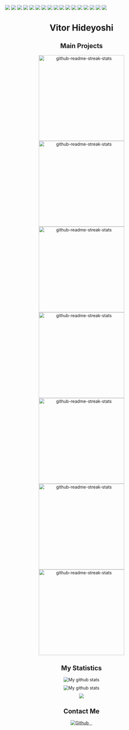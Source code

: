 <div>
    <div>
        <img src="https://img.shields.io/badge/Linux-E34F26?style=for-the-badge&logo=linux&logoColor=black" />
        <img src="https://img.shields.io/badge/Git-E34F26?style=for-the-badge&logo=git&logoColor=white" />
        <img src="	https://img.shields.io/badge/Heroku-430098?style=for-the-badge&logo=heroku&logoColor=white" />
        <img src="https://img.shields.io/badge/Python-3776AB?style=for-the-badge&logo=python&logoColor=white" />
        <img src="https://img.shields.io/badge/FastAPI-009688?style=for-the-badge&logo=FastAPI&logoColor=white">
        <img src="https://img.shields.io/badge/TypeScript-007ACC?style=for-the-badge&logo=typescript&logoColor=white" />
        <img src="https://img.shields.io/badge/JavaScript-323330?style=for-the-badge&logo=javascript&logoColor=F7DF1E" />
        <img src="https://img.shields.io/badge/Node.js-43853D?style=for-the-badge&logo=node.js&logoColor=white" />
        <img src="https://img.shields.io/badge/AngularJS-E23237?style=for-the-badge&logo=angularjs&logoColor=white">
        <img src="https://img.shields.io/badge/Angular-DD0031?style=for-the-badge&logo=angular&logoColor=white" />
        <img src="https://img.shields.io/badge/Java-ED8B00?style=for-the-badge&logo=java&logoColor=white" />
        <img src="https://img.shields.io/badge/Spring-6DB33F?style=for-the-badge&logo=spring&logoColor=white" />
        <img src="https://img.shields.io/badge/Kubernetes-326DE6?style=for-the-badge&logo=kubernetes&logoColor=white">
        <img src="https://img.shields.io/badge/Docker-2496ED?style=for-the-badge&logo=docker&logoColor=white">
        <img src="https://img.shields.io/badge/Amazon_AWS-232F3E?style=for-the-badge&logo=amazon-aws&logoColor=white">
        <img src="https://img.shields.io/badge/Redis-D9281A?style=for-the-badge&logo=redis&logoColor=white">
        <img src="https://img.shields.io/badge/PostgreSQL-316192?style=for-the-badge&logo=postgresql&logoColor=white">
    </div>
</div>
<div style="text-align: center;margin-top: 30px;">
    <h1 style="font-weight: bold;">Vitor Hideyoshi</h1>
</div>
<div style="text-align: center;margin-top: 30px;">
    <h2>Main Projects</h2>
    <div style="text-align: center">
        <img width="282"
            src="https://denvercoder1-github-readme-stats.vercel.app/api/pin/?username=HideyoshiNakazone&repo=hideyoshi.com&theme=dark&card_width=564"
            alt="github-readme-streak-stats">
    </div>
    <div>
        <img width="282"
            src="https://denvercoder1-github-readme-stats.vercel.app/api/pin/?username=HideyoshiNakazone&repo=frontend-hideyoshi.com&theme=dark"
            alt="github-readme-streak-stats">
        <img width="282"
            src="https://denvercoder1-github-readme-stats.vercel.app/api/pin/?username=HideyoshiNakazone&repo=backend-hideyoshi.com&theme=dark"
            alt="github-readme-streak-stats">
    </div>
    <div>
        <img width="282"
            src="https://denvercoder1-github-readme-stats.vercel.app/api/pin/?username=HideyoshiNakazone&repo=infra-hideyoshi.com&theme=dark"
            alt="github-readme-streak-stats">
        <img width="282"
            src="https://denvercoder1-github-readme-stats.vercel.app/api/pin/?username=HideyoshiNakazone&repo=duo-client-backend&theme=dark"
            alt="github-readme-streak-stats">
    </div>
    <div>
        <img width="282"
            src="https://denvercoder1-github-readme-stats.vercel.app/api/pin/?username=HideyoshiNakazone&repo=DicePlayer&theme=dark"
            alt="github-readme-streak-stats">
        <img width="282"
            src="https://denvercoder1-github-readme-stats.vercel.app/api/pin/?username=HideyoshiNakazone&repo=CrystalPol&theme=dark"
            alt="github-readme-streak-stats">
    </div>
</div>
<div style="text-align: center;margin-top: 30px;">
    <h2>My Statistics</h2>
    <div style="margin-top: 10px;">
        <img align="center"
            src="https://github-readme-streak-stats.herokuapp.com?user=HideyoshiNakazone&theme=dark&hide_border=true&date_format=M%20j%5B%2C%20Y%5D"
            alt="My github stats" />
    </div>
    <div style="margin-top: 10px;">
        <img align="center"
            src="https://github-readme-stats.vercel.app/api?username=HideyoshiNakazone&show_icons=true&include_all_commits=true&theme=dark&hide_border=true"
            alt="My github stats" />
    </div>
    <div style="margin-top: 10px;">
        <img align="center"
            src="https://github-readme-stats.vercel.app/api/top-langs/?username=HideyoshiNakazone&theme=dark&hide_border=true" />
    </div>
</div>
<div style="text-align: center;margin-top: 30px;">
    <h2>Contact Me</h2>
    <div>
        <a href="https://github.com/HideyoshiNakazone">
            <img alt="Github"
                src="https://img.shields.io/badge/GitHub-%2312100E.svg?&style=for-the-badge&logo=Github&logoColor=white" />
        </a>
        <a href="https://twitter.com/NakazoneVitor">
            <img src="https://img.shields.io/badge/Twitter-1DA1F2?style=for-the-badge&logo=twitter&logoColor=white"
                alt="">
        </a>
        <a href="https://www.linkedin.com/in/vitor-hideyoshi/">
            <img src="https://img.shields.io/badge/LinkedIn-0077B5?style=for-the-badge&logo=linkedin&logoColor=white"
                alt="">
        </a>
        <a href="https://www.instagram.com/vitor_hideyoshi/">
            <img src="https://img.shields.io/badge/Instagram-E4405F?style=for-the-badge&logo=instagram&logoColor=white"
                alt="">
        </a>
    </div>
</div>
